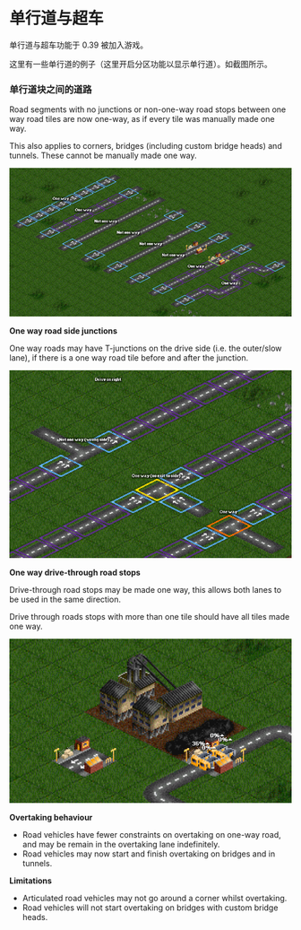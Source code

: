 # 单行道与超车

单行道与超车功能于 0.39 被加入游戏。

这里有一些单行道的例子（这里开启分区功能以显示单行道）。如截图所示。

### 单行道块之间的道路

Road segments with no junctions or non-one-way road stops between one way road tiles are now one-way, as if every tile was manually made one way.

This also applies to corners, bridges (including custom bridge heads) and tunnels. These cannot be manually made one way.

![One way road segments](images/one-way-0.png)

**One way road side junctions**

One way roads may have T-junctions on the drive side (i.e. the outer/slow lane), if there is a one way road tile before and after the junction.

![One way road side junctions](images/one-way-1.png)

**One way drive-through road stops**

Drive-through road stops may be made one way, this allows both lanes to be used in the same direction.

Drive through roads stops with more than one tile should have all tiles made one way.

![One way drive-through road stops](images/one-way-2.png)

**Overtaking behaviour**

* Road vehicles have fewer constraints on overtaking on one-way road, and may be remain in the overtaking lane indefinitely.
* Road vehicles may now start and finish overtaking on bridges and in tunnels.

**Limitations**

* Articulated road vehicles may not go around a corner whilst overtaking.
* Road vehicles will not start overtaking on bridges with custom bridge heads.
